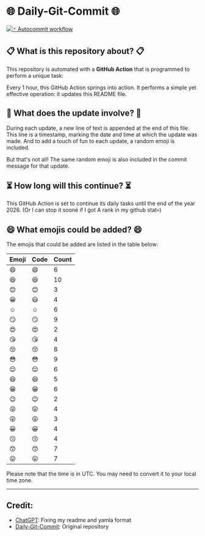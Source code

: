 # 🌐 Daily-Git-Commit 🌐

[![🃏 Autocommit workflow](https://github.com/kleqing/git-auto-commit/actions/workflows/main.yaml/badge.svg?event=check_run)](https://github.com/kleqing/git-auto-commit/actions/workflows/main.yaml)

## 📋 What is this repository about? 📋

This repository is automated with a **GitHub Action** that is programmed to perform a unique task:

Every 1 hour, this GitHub Action springs into action. It performs a simple yet effective operation: it updates this README file.

## 🔄 What does the update involve? 🔄

During each update, a new line of text is appended at the end of this file. This line is a timestamp, marking the date and time at which the update was made. And to add a touch of fun to each update, a random emoji is included.

But that's not all! The same random emoji is also included in the commit message for that update.

## ⏳ How long will this continue? ⏳

This GitHub Action is set to continue its daily tasks until the end of the year 2026. (Or I can stop it soonẻ if I got A rank in my github stat💀)

## 😄 What emojis could be added? 😄

The emojis that could be added are listed in the table below:

| Emoji | Code | Count |
| --- | --- | --- |
| 😄 | :smile: | 6 |
| 😆 | :laughing: | 10 |
| 😊 | :blush: | 3 |
| 😀 | :smiley: | 4 |
| ☺️ | :relaxed: | 6 |
| 😏 | :smirk: | 9 |
| 😍 | :heart_eyes: | 2 |
| 😘 | :kissing_heart: | 4 |
| 😚 | :kissing_closed_eyes: | 8 |
| 😳 | :flushed: | 9 |
| 😌 | :relieved: | 6 |
| 😆 | :satisfied: | 5 |
| 😁 | :grin: | 6 |
| 😉 | :wink: | 2 |
| 😜 | :stuck_out_tongue_winking_eye: | 4 |
| 😝 | :stuck_out_tongue_closed_eyes: | 3 |
| 😀 | :grinning: | 4 |
| 😗 | :kissing: | 4 |
| 😙 | :kissing_smiling_eyes: | 7 |
| 😛 | :stuck_out_tongue: | 7 |

Please note that the time is in UTC. You may need to convert it to your local time zone.

---

## Credit:

- [ChatGPT](chatgpt.com): Fixing my readme and yamla format
- [Daily-Git-Commit](https://github.com/diegomarty/daily-git-commit): Original repository


